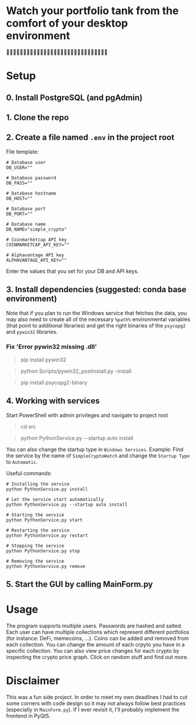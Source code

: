 # Watch your portfolio tank from the comfort of your desktop environment

🚀🚀🚀🚀🚀🚀🚀🚀🚀🚀🚀🚀🚀🚀🚀🚀🚀🚀🚀🚀🚀🚀🚀🚀🚀🚀🚀🚀🚀🚀

# Setup

## 0. Install PostgreSQL (and pgAdmin)

## 1. Clone the repo

## 2. Create a file named `.env` in the project root

File template:
```
# Database user
DB_USER=""

# Database password
DB_PASS=""

# Database hostname
DB_HOST=""

# Database port
DB_PORT=""

# Database name
DB_NAME="simple_crypto"

# Coinmarketcap API key
COINMARKETCAP_API_KEY=""

# Alphavantage API key
ALPHAVANTAGE_API_KEY=""
```

Enter the values that you set for your DB and API keys.

## 3. Install dependencies (suggested: conda base environment)

Note that if you plan to run the Windows service that fetches the data, you may also need to create all of the necessary `%path%` environmental variables (that point to additional libraries) and get the right binaries of the `psycopg2` and `pywin32` libraries.

### Fix 'Error pywin32 missing .dll'

> pip install pywin32

> python Scripts/pywin32_postinstall.py -install

> pip install psycopg2-binary

## 4. Working with services

Start PowerShell with admin privileges and navigate to project root
> cd src

> python PythonService.py --startup auto install 

You can also change the startup type in `Windows Services`. Example: Find the service by the name of `SimpleCryptoWatch` and change the `Startup Type` to `Automatic`.

Useful commands:
```
# Installing the service
python PythonService.py install

# Let the service start automatically 
python PythonService.py --startup auto install 
 
# Starting the service
python PythonService.py start

# Restarting the service
python PythonService.py restart
 
# Stopping the service
python PythonService.py stop
 
# Removing the service
python PythonService.py remove
 ```

## 5. Start the GUI by calling MainForm.py

# Usage

The program supports multiple users. Passwords are hashed and salted. Each user can have multiple collections which represent different portfolios (for instance: DeFi, memecoins, ...). Coins can be added and removed from each collection. You can change the amount of each crpyto you have in a specific collection. You can also view price changes for each crypto by inspecting the crypto price graph. Click on random stuff and find out more.

# Disclaimer

This was a fun side project. In order to meet my own deadlines I had to cut some corners with code design so it may not always follow best practices (especially in `MainForm.py`). If I ever revisit it, I'll probably implement the frontend in PyQt5.